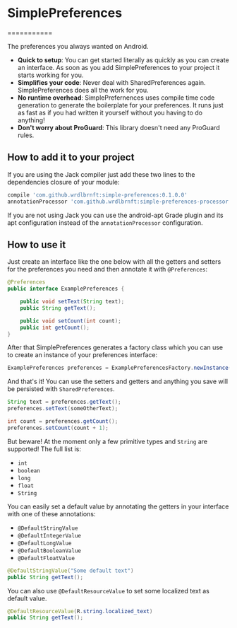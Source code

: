 # SimplePreferences
===========

The preferences you always wanted on Android.

 - **Quick to setup**: You can get started literally as quickly as you can create an interface. As soon as you add SimplePreferences to your project it starts working for you.
 - **Simplifies your code**: Never deal with SharedPreferences again. SimplePreferences does all the work for you.
 - **No runtime overhead**: SimplePrefernences uses compile time code generation to generate the boilerplate for your preferences. It runs just as fast as if you had written it yourself without you having to do anything!
 - **Don't worry about ProGuard**: This library doesn't need any ProGuard rules.
 
## How to add it to your project

If you are using the Jack compiler just add these two lines to the dependencies closure of your module:

```groovy
compile 'com.github.wrdlbrnft:simple-preferences:0.1.0.0'
annotationProcessor 'com.github.wrdlbrnft:simple-preferences-processor:0.1.0.0'
```

If you are not using Jack you can use the android-apt Grade plugin and its apt configuration instead of the `annotationProcessor` configuration.

## How to use it

Just create an interface like the one below with all the getters and setters for the preferences you need and then annotate it with `@Preferences`:

```java
@Preferences
public interface ExamplePreferences {

    public void setText(String text);
    public String getText();

    public void setCount(int count);
    public int getCount();
}
```

After that SimplePreferences generates a factory class which you can use to create an instance of your preferences interface:

```java
ExamplePreferences preferences = ExamplePreferencesFactory.newInstance(context);
```

And that's it! You can use the setters and getters and anything you save will be persisted with `SharedPreferences`.

```java
String text = preferences.getText();
preferences.setText(someOtherText);

int count = preferences.getCount();
preferences.setCount(count + 1);
```

But beware! At the moment only a few primitive types and `String` are supported! The full list is:

 - `int`
 - `boolean`
 - `long`
 - `float`
 - `String`
 
You can easily set a default value by annotating the getters in your interface with one of these annotations:

 - `@DefaultStringValue`
 - `@DefaultIntegerValue`
 - `@DefaultLongValue`
 - `@DefaultBooleanValue`
 - `@DefaultFloatValue`
 
```java
@DefaultStringValue("Some default text")
public String getText();
```

You can also use `@DefaultResourceValue` to set some localized text as default value.
```java
@DefaultResourceValue(R.string.localized_text)
public String getText();
```
